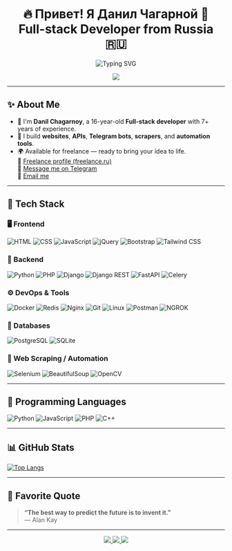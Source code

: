<h1 align="center">
  🔥 Привет! Я Данил Чагарной 👋  
  <br/>
  Full-stack Developer from Russia 🇷🇺
</h1>

<p align="center">
  <img src="https://readme-typing-svg.herokuapp.com?color=36BCF7&center=true&vCenter=true&multiline=true&lines=Full-stack+developer;Open+to+work;Let's+build+something+great+together!" alt="Typing SVG" />
</p>

<p align="center">
  <img src="https://img.shields.io/badge/Open%20to-Work-brightgreen?style=for-the-badge&logo=freelancer&logoColor=white" />
</p>

---

## ✨ About Me

- 👋 I'm **Danil Chagarnoy**, a 16-year-old **Full-stack developer** with 7+ years of experience.
- 🔧 I build **websites**, **APIs**, **Telegram bots**, **scrapers**, and **automation tools**.
- 🌍 Available for freelance — ready to bring your idea to life.  
  🔗 [Freelance profile (freelance.ru)](https://freelance.ru/danilchagarno)  
  💬 [Message me on Telegram](https://t.me/DanilChagarnoy)  
  📩 [Email me](mailto:DanilChagarnoy@yandex.ru)

---

## 🚀 Tech Stack

### 🖥️ Frontend
![HTML](https://img.shields.io/badge/-HTML-ff5733?style=flat-square&logo=html5&logoColor=white)
![CSS](https://img.shields.io/badge/-CSS-2965f1?style=flat-square&logo=css3&logoColor=white)
![JavaScript](https://img.shields.io/badge/-JavaScript-f7df1e?style=flat-square&logo=javascript&logoColor=black)
![jQuery](https://img.shields.io/badge/-jQuery-0769ad?style=flat-square&logo=jquery&logoColor=white)
![Bootstrap](https://img.shields.io/badge/-Bootstrap-563d7c?style=flat-square&logo=bootstrap&logoColor=white)
![Tailwind CSS](https://img.shields.io/badge/-Tailwind_CSS-38b2ac?style=flat-square&logo=tailwind-css&logoColor=white)

### 🧠 Backend
![Python](https://img.shields.io/badge/-Python-3776ab?style=flat-square&logo=python&logoColor=white)
![PHP](https://img.shields.io/badge/-PHP-777bb4?style=flat-square&logo=php&logoColor=white)
![Django](https://img.shields.io/badge/-Django-092e20?style=flat-square&logo=django&logoColor=white)
![Django REST](https://img.shields.io/badge/-DRF-092e20?style=flat-square&logo=django&logoColor=white)
![FastAPI](https://img.shields.io/badge/-FastAPI-009688?style=flat-square&logo=fastapi&logoColor=white)
![Celery](https://img.shields.io/badge/-Celery-37814A?style=flat-square&logo=celery&logoColor=white)

### ⚙️ DevOps & Tools
![Docker](https://img.shields.io/badge/-Docker-2496ed?style=flat-square&logo=docker&logoColor=white)
![Redis](https://img.shields.io/badge/-Redis-d82c20?style=flat-square&logo=redis&logoColor=white)
![Nginx](https://img.shields.io/badge/-Nginx-009639?style=flat-square&logo=nginx&logoColor=white)
![Git](https://img.shields.io/badge/-Git-f05032?style=flat-square&logo=git&logoColor=white)
![Linux](https://img.shields.io/badge/-Linux-000000?style=flat-square&logo=linux&logoColor=white)
![Postman](https://img.shields.io/badge/-Postman-FF6C37?style=flat-square&logo=postman&logoColor=white)
![NGROK](https://img.shields.io/badge/-Ngrok-1f1f1f?style=flat-square&logo=ngrok&logoColor=white)

### 🧰 Databases
![PostgreSQL](https://img.shields.io/badge/-PostgreSQL-336791?style=flat-square&logo=postgresql&logoColor=white)
![SQLite](https://img.shields.io/badge/-SQLite-003B57?style=flat-square&logo=sqlite&logoColor=white)

### 🤖 Web Scraping / Automation
![Selenium](https://img.shields.io/badge/-Selenium-43B02A?style=flat-square&logo=selenium&logoColor=white)
![BeautifulSoup](https://img.shields.io/badge/-BeautifulSoup-000000?style=flat-square&logo=python&logoColor=white)
![OpenCV](https://img.shields.io/badge/-OpenCV-5C3EE8?style=flat-square&logo=opencv&logoColor=white)

---

## 🧠 Programming Languages
![Python](https://img.shields.io/badge/-Python-3776ab?style=flat-square&logo=python&logoColor=white)
![JavaScript](https://img.shields.io/badge/-JavaScript-f7df1e?style=flat-square&logo=javascript&logoColor=black)
![PHP](https://img.shields.io/badge/-PHP-777bb4?style=flat-square&logo=php&logoColor=white)
![C++](https://img.shields.io/badge/-C++-00599c?style=flat-square&logo=c%2B%2B&logoColor=white)

---

## 📊 GitHub Stats
[![Top Langs](https://github-readme-stats.vercel.app/api/top-langs/?username=DanilSJ&layout=compact&theme=default)](https://github.com/DanilSJ/github-readme-stats)

---

## 💬 Favorite Quote
> **“The best way to predict the future is to invent it.”**  
> — Alan Kay

---

<p align="center">
  <a href="https://t.me/DanilChagarnoy" target="_blank">
    <img src="https://img.shields.io/badge/Telegram-DanilChagarnoy-2CA5E0?style=for-the-badge&logo=telegram&logoColor=white" />
  </a>
  <a href="mailto:DanilChagarnoy@yandex.ru" target="_blank">
    <img src="https://img.shields.io/badge/Email-DanilChagarnoy@yandex.ru-D14836?style=for-the-badge&logo=gmail&logoColor=white" />
  </a>
  <a href="https://freelance.ru/danilchagarno" target="_blank">
    <img src="https://img.shields.io/badge/Freelance.ru-My%20Profile-blue?style=for-the-badge&logo=freelancer&logoColor=white" />
  </a>
</p>
